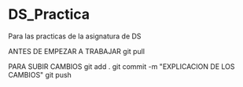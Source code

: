 # DS_Practica
Para las practicas de la asignatura de DS

ANTES DE EMPEZAR A TRABAJAR 
git pull


PARA SUBIR CAMBIOS
git add .
git commit -m "EXPLICACION DE LOS CAMBIOS"
git push
